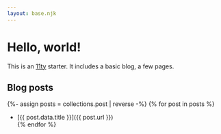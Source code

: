 ```yaml
---
layout: base.njk
---
```


# Hello, world!

This is an [11ty](https://www.11ty.dev/) starter. It includes a basic blog, a few pages.

## Blog posts

{%- assign posts = collections.post | reverse -%}
{% for post in posts %}
- [{{ post.data.title }}]({{ post.url }})</li>
{% endfor %}